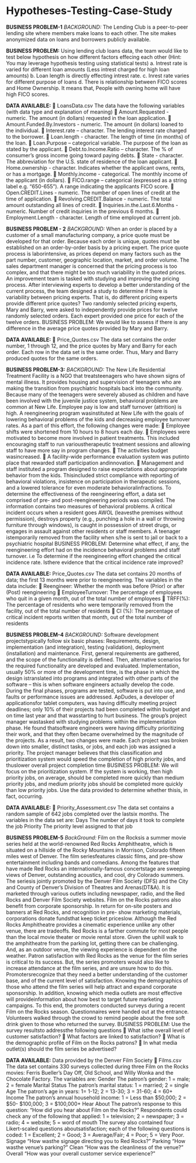 # Hypotheses-Testing-Case-Study

**BUSINESS PROBLEM-1**
_BACKGROUND:_ The Lending Club is a peer-to-peer lending site where members make loans to
each other. The site makes anonymized data on loans and borrowers publicly available.

**BUSINESS PROBLEM:**
Using lending club loans data, the team would like to test below hypothesis on how different
factors effecing each other (Hint: You may leverage hypothesis testing using statistical tests)
a. Intrest rate is varied for different loan amounts (Less intrest charged for high loan
amounts)
b. Loan length is directly effecting intrest rate.
c. Inrest rate varies for different purpose of loans
d. There is relationship between FICO scores and Home Ownership. It means that, People
with owning home will have high FICO scores.

**DATA AVAILABLE:**
 LoansData.csv
The data have the following variables (with data type and explanation of meaning)
 Amount.Requested - numeric. The amount (in dollars) requested in the loan application.
 Amount.Funded.By.Investors - numeric. The amount (in dollars) loaned to the individual.
 Interest.rate – character. The lending interest rate charged to the borrower.
 Loan.length - character. The length of time (in months) of the loan.
 Loan.Purpose – categorical variable. The purpose of the loan as stated by the applicant.
 Debt.to.Income.Ratio – character. The % of consumer’s gross income going toward paying
debts.
 State - character. The abbreviation for the U.S. state of residence of the loan applicant.
 Home.ownership - character. Indicates whether the applicant owns, rents, or has a
mortgage.
 Monthly.income - categorical. The monthly income of the applicant (in dollars).
 FICO.range – categorical (expressed as a string label e.g. “650-655”). A range indicating the
applicants FICO score.
 Open.CREDIT.Lines - numeric. The number of open lines of credit at the time of
application.
 Revolving.CREDIT.Balance - numeric. The total amount outstanding all lines of credit.
 Inquiries.in.the.Last.6.Months - numeric. Number of credit inquiries in the previous 6
months.
 Employment.Length - character. Length of time employed at current job.

**BUSINESS PROBLEM - 2**
_BACKGROUND:_ When an order is placed by a customer of a small manufacturing company, a
price quote must be developed for that order. Because each order is unique, quotes must be
established on an order-by-order basis by a pricing expert. The price quote process is laborintensive, as prices depend on many factors such as the part number, customer, geographic
location, market, and order volume. The sales department manager is concerned that the pricing
process is too complex, and that there might be too much variability in the quoted prices. An
improvement team is tasked with studying and improving the pricing process.
After interviewing experts to develop a better understanding of the current process, the team
designed a study to determine if there is variability between pricing experts. That is, do different
pricing experts provide different price quotes? Two randomly selected pricing experts, Mary and
Barry, were asked to independently provide prices for twelve randomly selected orders. Each
expert provided one price for each of the twelve orders.
BUSINESS PROBLEM: We would like to assess if there is any difference in the average
price quotes provided by Mary and Barry.

**DATA AVAILABLE:**
 Price_Quotes.csv
The data set contains the order number, 1 through 12, and the price quotes by Mary
and Barry for each order. Each row in the data set is the same order. Thus, Mary and
Barry produced quotes for the same orders.

**BUSINESS PROBLEM-3:**
_BACKGROUND:_ The New Life Residential Treatment Facility is a NGO that treatsteenagers who
have shown signs of mental illness. It provides housing and supervision of teenagers who are
making the transition from psychiatric hospitals back into the community. Because many of
the teenagers were severely abused as children and have been involved with the juvenile
justice system, behavioral problems are common at New Life. Employee pay is low and staff
turnover (attrition) is high.
A reengineering program wasinstituted at New Life with the goals of lowering behavioral
problems of the kids and decreasing employee turnover rates. As a part of this effort, the
following changes were made:
 Employee shifts were shortened from 10 hours to 8 hours each day.
 Employees were motivated to become more involved in patient treatments. This
included encouraging staff to run varioustherapeutic treatment sessions and allowing
staff to have more say in program changes.
 The activities budget wasincreased.
 A facility-wide performance evaluation system was putinto place that rewarded staff
participation andinnovation.
 Management and staff instituted a program designed to raise expectations about
appropriate behavior from the kids. Thisincluded strict compliance with reporting of
behavioral violations, insistence on participation in therapeutic sessions, and a
lowered tolerance for even moderate behavioralinfractions.
To determine the effectiveness of the reengineering effort, a data set comprised of pre- and
post-reengineering periods was compiled. The information contains two measures of
behavioral problems. A critical incident occurs when a resident goes AWOL (leavesthe
premises without permission), destroys property (e.g., punching a hole in a wall or throwing
furniture through windows), is caught in possession of street drugs, or engages in assault
against other residents or staff members. A teenager istemporarily removed from the facility
when s/he is sent to jail or back to a psychiatric hospital
BUSINESS PROBLEM: Determine what effect, if any, the reengineering effort had on the
incidence behavioral problems and staff turnover. i.e To determine if the reengineering effort
changed the critical incidence rate. Isthere evidence that the critical incidence rate
improved?

**DATA AVAILABLE:** 
Price_Quotes.csv
The data set contains 20 months of data; the first 13 months were prior to reengineering. The
variables in the data include:
 Reengineer: Whether the month was before (Prior) or after (Post) reengineering
 EmployeeTurnover: The percentage of employees who quit in a given
month, out of the total number of employees
 TRFF(%): The percentage of residents who were temporarily removed from
the facility, out of the total number of residents
 CI (%): The percentage of critical incident reports written that month, out of
the total number of residents

**BUSINESS PROBLEM-4**
_BACKGROUND:_ Software development projectstypically follow six basic phases: Requirements,
design, implementation (and integration), testing (validation), deployment (installation) and
maintenance. First, general requirements are gathered, and the scope of the functionality is
defined. Then, alternative scenarios for the required functionality are developed and
evaluated. Implementation, usually 50% or more of the development time, is the phase in
which the design istranslated into programs and integrated with other parts of the software –
this is when software engineers actually develop the code. During the final phases, programs
are tested, software is put into use, and faults or performance issues are addressed.
ApDudes, a developer of applicationsfor tablet computers, was having difficulty meeting
project deadlines; only 10% of their projects had been completed within budget and on time
last year and that wasstarting to hurt business. The group’s project manager wastasked with
studying problems within the implementation phase. He found thatsoftware engineers were
having difficulty prioritizing their work, and that they often became overwhelmed by the
magnitude of the projects.
As a result, two changes were made. Each project was broken down into smaller, distinct
tasks, or jobs, and each job was assigned a priority. The project manager believes that this
classification and prioritization system would speed the completion of high priority jobs, and
thuslower overall project completion time
BUSINESS PROBLEM: We will focus on the prioritization system. If the system is working, then
high priority jobs, on average, should be completed more quickly than medium priority jobs,
and medium priority jobs should be completed more quickly than low priority jobs. Use the
data provided to determine whether thisis, in fact, occurring.

**DATA AVAILABLE:**
 Priority_Assessment.csv
The data set contains a random sample of 642 jobs completed over the lastsix months. The
variables in the data set are:
Days The number of days it took to complete the job
Priority The priority level assigned to that job

**BUSINESS PROBLEM-5**
_BackGround:_ Film on the Rocksis a summer movie series held at the world-renowned Red
Rocks Amphitheatre, which is situated on a hillside of the Rocky Mountains in Morrison,
Colorado fifteen miles west of Denver. The film seriesfeatures classic films, and pre-show
entertainment including bands and comedians. Among the features that have made Red Rocks
an internationally-famous concertstage are sweeping views of Denver, outstanding acoustics,
and cool, dry Colorado summers.
The seriesis jointly promoted by the Denver Film Society (DFS) and the City and County of
Denver’s Division of Theatres and Arenas(DT&A). It is marketed through various outlets
including newspaper, radio, and the Red Rocks and Denver Film Society websites. Film on the
Rocks patrons also benefit from corporate sponsorship. In return for on-site posters and
banners at Red Rocks, and recognition in pre- show marketing materials, corporations donate
fundsthat keep ticket priceslow.
Although the Red Rocks Amphitheatre provides a cinematic experience unlike any other venue,
there are tradeoffs. Red Rocks is a farther commute for most people than the local movie
theater or movie rental store. Given the uphill walk to the amphitheatre from the parking lot,
getting there can be challenging. And, as an outdoor venue, the viewing experience is
dependent on the weather.
Patron satisfaction with Red Rocks as the venue for the film series is critical to its success. But,
the series promoters would also like to increase attendance at the film series, and are unsure
how to do this. Promotersrecognize that they need a better understanding of the customer
base, and of the current level of satisfaction. Knowing the demographics of those who attend
the film series will help attract and expand corporate sponsorship. In addition, knowing which
media outlets are most effective will provideinformation about how best to target future
marketing campaigns.
To this end, the promoters conducted surveys during a recent Film on the Rocks season.
Questionnaires were handed out at the entrance. Volunteers walked through the crowd to
remind people about the free soft drink given to those who returned the survey.
BUSINESS PROBLEM: Use the survey resultsto addressthe following questions
 What isthe overall level of customer satisfaction?
 What factors are linked to satisfaction?
 What is the demographic profile of Film on the Rocks patrons?
 In what media outlet(s) should the film series be advertised?

**DATA AVAILABLE:** Data provided by the Denver Film Society
 Films.csv
The data set contains 330 surveys collected during three Film on the Rocks movies:
Ferris Bueller’s Day Off, Old School, and Willy Wonka and the Chocolate Factory.
The variables are:
Gender The patron’s gender: 1 = male; 2 = female
Marital Status The patron’s marital status: 1 = married; 2 = single
Age The patron’s age in years: 1= 1-12; 2 = 13-30; 3 = 31-60; 4 = 60+
Income The patron’s annual household income: 1 = Less than $50,000; 2 = $50-
$100,000; 3 = $100,000+
Hear About The patron’s response to this question: “How did you hear about Film
on the Rocks?” Respondents could check any of the following that applied: 1 = television; 2 =
newspaper; 3 = radio; 4 = website; 5 = word of mouth
The survey also contained four Likert-scaled questions aboutsatisfaction; each of the following
questions is coded: 1 = Excellent; 2 = Good; 3 = Average/Fair; 4 = Poor; 5 = Very Poor.
Signage “How wasthe signage directing you to Red Rocks?”
Parking “How wasthe venue’s parking?”
Clean “How was the cleanliness of the venue?”
Overall “How was your overall customer service experience?”
